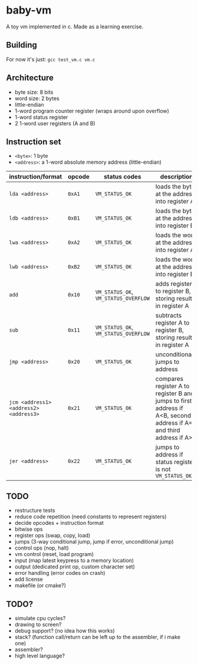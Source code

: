 # baby-vm

A toy vm implemented in c.
Made as a learning exercise.

## Building

For now it's just: `gcc test_vm.c vm.c`

## Architecture

- byte size: 8 bits
- word size: 2 bytes
- little-endian
- 1-word program counter register (wraps around upon overflow)
- 1-word status register
- 2 1-word user registers (A and B)

## Instruction set

- `<byte>`: 1 byte
- `<address>`: a 1-word absolute memory address (little-endian)

| instruction/format | opcode | status codes                         | description |
|--------------------|--------|--------------------------------------|-------------|
| `lda <address>`    | `0xA1` | `VM_STATUS_OK` | loads the byte at the address into register A |
| `ldb <address>`    | `0xB1` | `VM_STATUS_OK` | loads the byte at the address into register B |
| `lwa <address>`    | `0xA2` | `VM_STATUS_OK` | loads the word at the address into register A |
| `lwb <address>`    | `0xB2` | `VM_STATUS_OK` | loads the word at the address into register B |
| `add`              | `0x10` | `VM_STATUS_OK`, `VM_STATUS_OVERFLOW` | adds register A to register B, storing result in register A |
| `sub`              | `0x11` | `VM_STATUS_OK`, `VM_STATUS_OVERFLOW` | subtracts register A to register B, storing result in register A |
| `jmp <address>`    | `0x20` | `VM_STATUS_OK`                       | unconditionally jumps to address |
| `jcm <address1> <address2> <address3>` | `0x21` | `VM_STATUS_OK`   | compares register A to register B and jumps to first address if A&lt;B, second address if A=B, and third address if A&gt;B |
| `jer <address>`    | `0x22` | `VM_STATUS_OK`                       | jumps to address if status register is not `VM_STATUS_OK` |

## TODO

- restructure tests
- reduce code repetition (need constants to represent registers)
- decide opcodes + instruction format
- bitwise ops
- register ops (swap, copy, load)
- jumps (3-way conditional jump, jump if error, unconditional jump)
- control ops (nop, halt)
- vm control (reset, load program)
- input (map latest keypress to a memory location)
- output (dedicated print op, custom character set)
- error handling (error codes on crash)
- add license
- makefile (or cmake?)

## TODO?

- simulate cpu cycles?
- drawing to screen?
- debug support? (no idea how this works)
- stack? (function call/return can be left up to the assembler, if i make one)
- assembler?
- high level language?
